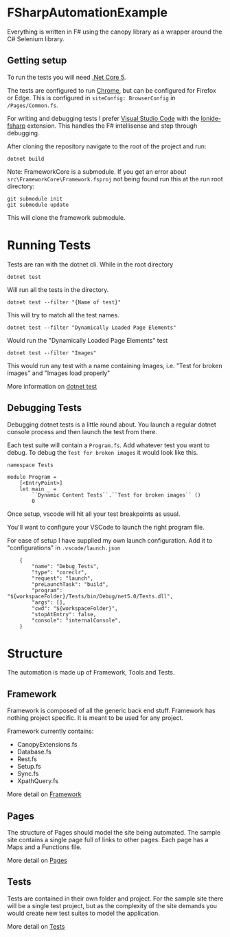 # FSharpAutomationExample

Everything is written in F# using the canopy library as a wrapper around the C# Selenium library.

## Getting setup 

To run the tests you will need [.Net Core 5](https://dotnet.microsoft.com/download). 

The tests are configured to run [Chrome](https://www.google.com/chrome/), but can be configured for Firefox or Edge.
This is configured in `siteConfig: BrowserConfig` in `/Pages/Common.fs`.

For writing and debugging tests I prefer [Visual Studio Code](https://code.visualstudio.com/) with the [Ionide-fsharp](https://marketplace.visualstudio.com/items?itemName=Ionide.Ionide-fsharp) extension.
This handles the F# intellisense and step through debugging.

After cloning the repository navigate to the root of the project and run:

    dotnet build

Note: FrameworkCore is a submodule. 
If you get an error about `src\FrameworkCore\Framework.fsproj` not being found run this at the run root directory: 

    git submodule init
    git submodule update
    
This will clone the framework submodule.

# Running Tests

Tests are ran with the dotnet cli. While in the root directory 

    dotnet test

Will run all the tests in the directory.

    dotnet test --filter "{Name of test}"

This will try to match all the test names.

    dotnet test --filter "Dynamically Loaded Page Elements"

Would run the "Dynamically Loaded Page Elements" test

    dotnet test --filter "Images"

This would run any test with a name containing Images, i.e. "Test for broken images" and "Images load properly"

More information on [dotnet test](https://docs.microsoft.com/en-us/dotnet/core/tools/dotnet-test)

## Debugging Tests

Debugging dotnet tests is a little round about.
You launch a regular dotnet console process and then launch the test from there. 

Each test suite will contain a `Program.fs`. Add whatever test you want to debug.
To debug the `Test for broken images` it would look like this.

    namespace Tests

    module Program = 
        [<EntryPoint>]
        let main _ = 
            ``Dynamic Content Tests``.``Test for broken images`` ()
            0

Once setup, vscode will hit all your test breakpoints as usual.

You'll want to configure your VSCode to launch the right program file.

For ease of setup I have supplied my own launch configuration. Add it to "configurations" in `.vscode/launch.json`

        {
            "name": "Debug Tests",
            "type": "coreclr",
            "request": "launch",
            "preLaunchTask": "build",
            "program": "${workspaceFolder}/Tests/bin/Debug/net5.0/Tests.dll",
            "args": [],
            "cwd": "${workspaceFolder}",
            "stopAtEntry": false,
            "console": "internalConsole",
        }

# Structure

The automation is made up of Framework, Tools and Tests.

## Framework

Framework is composed of all the generic back end stuff. Framework has nothing project specific. It is meant to be used for any project. 

Framework currently contains:
- CanopyExtensions.fs
- Database.fs
- Rest.fs
- Setup.fs
- Sync.fs
- XpathQuery.fs

More detail on [Framework](./docs/framework.md)

## Pages

The structure of Pages should model the site being automated.
The sample site contains a single page full of links to other pages.
Each page has a Maps and a Functions file.

More detail on [Pages](./docs/pages.md)

## Tests

Tests are contained in their own folder and project.
For the sample site there will be a single test project, but as the complexity of the site demands you would create new test suites to model the application.

More detail on [Tests](./docs/tests.md)
